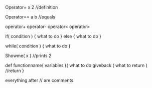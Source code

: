 Operator= x 2 //definition

Operator== a b //equals

operator+ 
operator-
operator<
operator>

if( condition ) { what to do } 
else { what to do }

while( condition ) { what to do }

Showme( x )  //prints 2

def functionname( variables ){
    what to do
    giveback ( what to return )  //return 
}

everything after // are comments